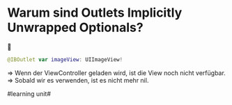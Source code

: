 # Warum sind Outlets Implicitly Unwrapped Optionals?
🤔

```swift
@IBOutlet var imageView: UIImageView!
```


=\> Wenn der ViewController geladen wird, ist die View noch nicht verfügbar.
=\> Sobald wir es verwenden, ist es nicht mehr nil.



#learning unit#